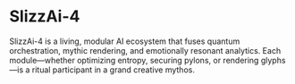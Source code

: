 # SlizzAi-4
SlizzAi-4 is a living, modular AI ecosystem that fuses quantum orchestration, mythic rendering, and emotionally resonant analytics. Each module—whether optimizing entropy, securing pylons, or rendering glyphs—is a ritual participant in a grand creative mythos. 
